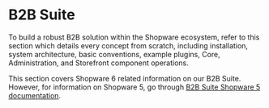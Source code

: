 # B2B Suite

To build a robust B2B solution within the Shopware ecosystem, refer to this section which details every concept from scratch, including installation, system architecture, basic conventions, example plugins, Core, Administration, and Storefront component operations.
		
This section covers Shopware 6 related information on our B2B Suite. However, for information on Shopware 5, go through [B2B Suite Shopware 5 documentation](https://developers.shopware.com/shopware-enterprise/b2b-suite/).
